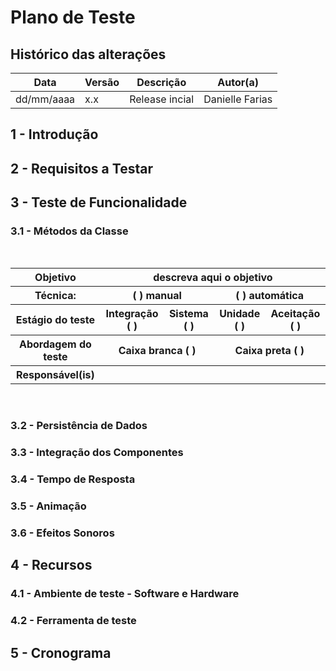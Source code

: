 # Plano de Teste

## Histórico das alterações

   Data    | Versão |    Descrição   | Autor(a)
-----------|--------|----------------|-----------------
dd/mm/aaaa |  x.x   | Release incial | Danielle Farias


## 1 - Introdução


## 2 - Requisitos a Testar


## 3 - Teste de Funcionalidade

### 3.1 - Métodos da Classe

<br/>
<table>
    <tr>
        <th>
            Objetivo
        </th>
        <th colspan="4">
            descreva aqui o objetivo
        </th>
    </tr>
    <tr>
        <th>
            Técnica:
        </th>
        <th colspan="2">
            ( ) manual
        </th>
        <th colspan="2">
            ( ) automática
        </th>
    </tr>
    <tr>
        <th>
            Estágio do teste
        </th>
        <th>
            Integração ( )
        </th>
        <th>
            Sistema ( )
        </th>
        <th>
            Unidade ( )
        </th>
        <th>
            Aceitação ( )
        </th>
    </tr>
    <tr>
        <th>
            Abordagem do teste
        </th>
        <th colspan="2">
            Caixa branca ( )
        </th>
        <th colspan="2">
            Caixa preta ( )
        </th>
    </tr>
    <tr>
        <th>
            Responsável(is)
        </th>
        <th colspan="4">
        </th>
    </tr>
</table>
<br/>

### 3.2 - Persistência de Dados

### 3.3 - Integração dos Componentes

### 3.4 - Tempo de Resposta

### 3.5 - Animação

### 3.6 - Efeitos Sonoros


## 4 - Recursos

### 4.1 - Ambiente de teste - Software e Hardware

### 4.2 - Ferramenta de teste


## 5 - Cronograma

